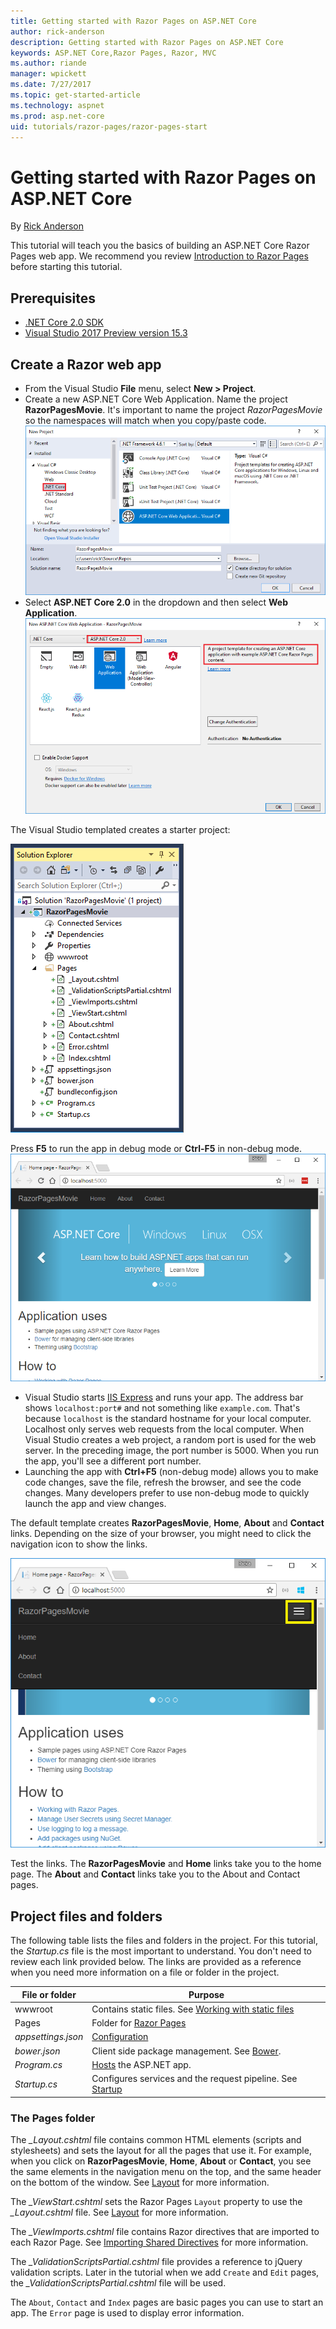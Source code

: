 ```yaml
---
title: Getting started with Razor Pages on ASP.NET Core
author: rick-anderson
description: Getting started with Razor Pages on ASP.NET Core
keywords: ASP.NET Core,Razor Pages, Razor, MVC
ms.author: riande
manager: wpickett
ms.date: 7/27/2017
ms.topic: get-started-article
ms.technology: aspnet
ms.prod: asp.net-core
uid: tutorials/razor-pages/razor-pages-start
---
```

# Getting started with Razor Pages on ASP.NET Core

By [Rick Anderson](https://twitter.com/RickAndMSFT)

This tutorial will teach you the basics of building an ASP.NET Core Razor Pages web app. We recommend you review [Introduction to Razor Pages](xref:mvc/razor-pages/index) before starting this tutorial.

## Prerequisites

* [.NET Core 2.0 SDK](https://www.microsoft.com/net/core)
* [Visual Studio 2017 Preview version 15.3](https://www.visualstudio.com/vs/preview/)

## Create a Razor web app

* From the Visual Studio **File** menu, select **New > Project**.
* Create a new ASP.NET Core Web Application. Name the project **RazorPagesMovie**. It's important to name the project *RazorPagesMovie* so the namespaces will match when you copy/paste code.
 ![new ASP.NET Core Web Application](../../mvc/razor-pages/index/_static/np.png)
* Select **ASP.NET Core 2.0** in the dropdown and then select **Web Application**.
 ![Web Application (Razor Pages)](../../mvc/razor-pages/index/_static/np2.png)

The Visual Studio templated creates a starter project:

![Solution Explorer](razor-pages-start/_static/se.png)

Press **F5** to run the app in debug mode or **Ctrl-F5** in non-debug mode.
![Home or Index page](razor-pages-start/_static/home.png)

* Visual Studio starts [IIS Express](http://www.iis.net/learn/extensions/introduction-to-iis-express/iis-express-overview) and runs your app. The address bar shows `localhost:port#` and not something like `example.com`. That's because `localhost` is the standard hostname for your local computer. Localhost only serves web requests from the local computer. When Visual Studio creates a web project, a random port is used for the web server. In the preceding image, the port number is 5000. When you run the app, you'll see a different port number.
* Launching the app with **Ctrl+F5** (non-debug mode) allows you to make code changes, save the file, refresh the browser, and see the code changes. Many developers prefer to use non-debug mode to quickly launch the app and view changes.

The default template creates **RazorPagesMovie**, **Home**, **About** and **Contact** links. Depending on the size of your browser, you might need to click the navigation icon to show the links.

![Home or Index page](razor-pages-start/_static/home2.png)

Test the links. The **RazorPagesMovie** and **Home** links take you to the home page. The **About** and **Contact** links take you to the About and Contact pages.

## Project files and folders

The following table lists the files and folders in the project. For this tutorial, the *Startup.cs* file is the most important to understand. You don't need to review each link provided below. The links are provided as a reference when you need more information on a file or folder in the project.

| File or folder              | Purpose |
| ----------------- | ------------ | 
| wwwroot | Contains static files. See [Working with static files](xref:fundamentals/static-files) |
| Pages | Folder for [Razor Pages](xref:mvc/razor-pages/index) | 
| *appsettings.json* | [Configuration](xref:fundamentals/configuration) |
| *bower.json* | Client side package management. See [Bower](xref:client-side/bower).|
| *Program.cs* | [Hosts](xref:fundamentals/hosting) the ASP.NET app.|
| *Startup.cs* | Configures services and the request pipeline. See [Startup](xref:fundamentals/startup)|

### The Pages folder

The *_Layout.cshtml* file contains common HTML elements (scripts and stylesheets) and sets the layout for all the pages that use it. For example, when you click on **RazorPagesMovie**, **Home**, **About** or **Contact**, you see the same elements in the navigation menu on the top, and the same header on the bottom of the window. See [Layout](xref:mvc/views/layout) for more information.

The *_ViewStart.cshtml* sets the Razor Pages `Layout` property to use the *_Layout.cshtml* file. See [Layout](xref:mvc/views/layout) for more information.

The *_ViewImports.cshtml* file contains Razor directives that are imported to each Razor Page. See [Importing Shared Directives](xref:mvc/views/layout#importing-shared-directives) for more information.

The *_ValidationScriptsPartial.cshtml* file provides a reference to jQuery validation scripts. Later in the tutorial when we add `Create` and `Edit` pages, the *_ValidationScriptsPartial.cshtml* file will be used.

The `About`, `Contact` and `Index` pages are basic pages you can use to start an app. The `Error` page is used to display error information.

<!--
>[!div class="step-by-step"]
[Next](adding-controller.md)  
-->
